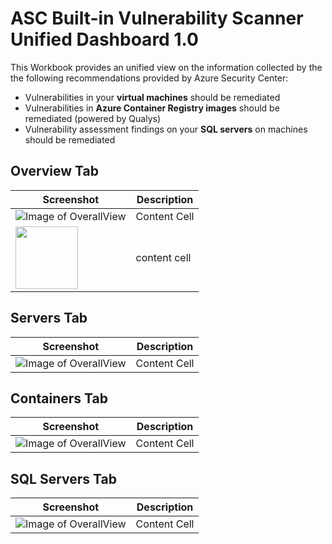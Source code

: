 # ASC Built-in Vulnerability Scanner Unified Dashboard 1.0
This Workbook provides an unified view on the information collected by the the following recommendations provided by Azure Security Center:
- Vulnerabilities in your **virtual machines** should be remediated
- Vulnerabilities in **Azure Container Registry images** should be remediated (powered by Qualys)
- Vulnerability assessment findings on your **SQL servers** on machines should be remediated
## Overview Tab
| Screenshot | Description |
| --- | --- |
| ![Image of OverallView](https://github.com/carlosfar/public/blob/master/Azure%20Security%20Center/ASCQualysWorkbook/Screenshot_Overview.png?raw=true) | Content Cell  |
| <img src="https://github.com/carlosfar/public/blob/master/Azure%20Security%20Center/ASCQualysWorkbook/Screenshot_Overview.png?raw=true" width="100" height="100">| content cell | 
## Servers Tab
| Screenshot | Description |
| --- | --- |
| ![Image of OverallView](https://github.com/carlosfar/public/blob/master/Azure%20Security%20Center/ASCQualysWorkbook/Screenshot_Overview.png?raw=true) | Content Cell  |
## Containers Tab
| Screenshot | Description |
| --- | --- |
| ![Image of OverallView](https://github.com/carlosfar/public/blob/master/Azure%20Security%20Center/ASCQualysWorkbook/Screenshot_Overview.png?raw=true) | Content Cell  |
## SQL Servers Tab
| Screenshot | Description |
| --- | --- |
| ![Image of OverallView](https://github.com/carlosfar/public/blob/master/Azure%20Security%20Center/ASCQualysWorkbook/Screenshot_Overview.png?raw=true) | Content Cell  |
